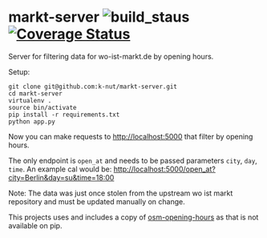 # markt-server ![build_staus](https://travis-ci.org/k-nut/markt-server.svg) [![Coverage Status](https://coveralls.io/repos/github/k-nut/markt-server/badge.svg?branch=master)](https://coveralls.io/github/k-nut/markt-server?branch=master)

Server for filtering data for wo-ist-markt.de by opening hours.

Setup:
```
git clone git@github.com:k-nut/markt-server.git
cd markt-server
virtualenv .
source bin/activate
pip install -r requirements.txt
python app.py
```
Now you can make requests to [http://localhost:5000](http://localhost:5000) that filter by opening hours.

The only endpoint is `open_at` and needs to be passed parameters `city`, `day`, `time`.
An example cal would be: [http://localhost:5000/open_at?city=Berlin&day=su&time=18:00](http://localhost:5000/open_at?city=Berlin&day=su&time=18:00)

Note: The data was just once stolen from the upstream wo ist markt repository and must be updated manually on change.

This projects uses and includes a copy of [osm-opening-hours](https://github.com/martinfilliau/osm-opening-hours) as that is not available on pip.
